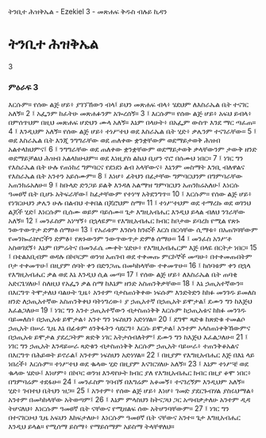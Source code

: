 ﻿
 ትንቢተ ሕዝቅኤል - Ezekiel 3 - መጽሐፍ ቅዱስ ብሉይ ኪዳን
# ትንቢተ ሕዝቅኤል
3
### ምዕራፍ 3
እርሱም። የሰው ልጅ ሆይ፥ ያገኘኸውን ብላ፤ ይህን መጽሐፍ ብላ፥ ሄደህም ለእስራኤል ቤት ተናገር አለኝ።
2 ፤ አፌንም ከፈትሁ መጽሐፉንም አጐረሰኝ።
3 ፤ እርሱም። የሰው ልጅ ሆይ፥ አፍህ ይብላ፥ በምሰጥህም በዚህ መጽሐፍ ሆድህን ሙላ አለኝ። እኔም በላሁት፥ በአፌም ውስጥ እንደ ማር ጣፈጠ።
4 ፤ እንዲህም አለኝ። የሰው ልጅ ሆይ፥ ተነሥተህ ወደ እስራኤል ቤት ሂድ፥ ቃሌንም ተናገራቸው።
5 ፤ ወደ እስራኤል ቤት እንጂ ንግግራቸው ወደ ጠለቀው ቋንቋቸውም ወደማይታወቅ ሕዝብ አልተላክህምና፤
6 ፤ ንግግራቸው ወደ ጠለቀው ቋንቋቸውም ወደማይታወቅ ቃላቸውንም ታውቅ ዘንድ ወደማይቻልህ ሕዝብ አልላክሁህም። ወደ እነዚያስ ልኬህ ቢሆን ኖሮ በሰሙህ ነበር።
7 ፤ ነገር ግን የእስራኤል ቤት ሁሉ የጠነከረ ግምባርና የደነደነ ልብ አላቸውና፥ እኔንም መስማት እንቢ ብለዋልና የእስራኤል ቤት አንተን አይሰሙም።
8 ፤ እነሆ፥ ፊትህን በፊታቸው ግምባርህንም በግምባራቸው አጠንክሬአለሁ።
9 ፤ ከቡላድ ድንጋይ ይልቅ እንዳለ አልማዝ ግምባርህን አጠንክሬአለሁ፤ እነርሱ ዓመፀኛ ቤት ቢሆኑ አትፍራቸው፤ ከፊታቸውም የተነሣ አትደንግጥ።
10 ፤ እርሱም። የሰው ልጅ ሆይ፥ የነገርሁህን ቃሌን ሁሉ በልብህ ተቀበል በጆሮህም ስማ።
11 ፤ ተነሥተህም ወደ ተማረኩ ወደ ወገንህ ልጆች ሂድ፤ እነርሱም ቢሰሙ ወይም ባይሰሙ። ጌታ እግዚአብሔር እንዲህ ይላል ብለህ ንገራቸው አለኝ።
12 ፤ መንፈስም አነሣኝ፥ በኋላዬም። የእግዚአብሔር ክብር ከቦታው ይባረክ የሚል የጽኑ ንውጥውጥታ ድምፅ ሰማሁ።
13 ፤ የአራቱም እንስሳ ክንፎች እርስ በርሳቸው ሲማቱ፥ በአጠገባቸውም የመንኰራኵሮችን ድምፅ፥ የጽኑውንም ንውጥውጥታ ድምፅ ሰማሁ።
14 ፤ መንፈስ አንሥቶ አስወገደኝ፥ እኔም በምሬትና በመንፈሴ ሙቀት ሄድሁ፥ የእግዚአብሔርም እጅ በላዬ በርትታ ነበር።
15 ፤ በቴልአቢብም ወዳሉ በኮቦርም ወንዝ አጠገብ ወደ ተቀመጡ ምርኮኞች መጣሁ፥ በተቀመጡበትም ቦታ ተቀመጥሁ፤ በዚያም ሰባት ቀን በድንጋጤ በመካከላቸው ተቀመጥሁ።
16 ፤ ከሰባቱም ቀን በኋላ የእግዚአብሔር ቃል ወደ እኔ እንዲህ ሲል መጣ።
17 ፤ የሰው ልጅ ሆይ፥ ለእስራኤል ቤት ጠባቂ አድርጌሃለሁ፤ ስለዚህ የአፌን ቃል ስማ ከእኔም ዘንድ አስጠንቅቃቸው።
18 ፤ እኔ ኃጢአተኛውን። በእርግጥ ትሞታለህ ባልሁት ጊዜ፥ አንተም ባታስጠነቅቀው ነፍሱም እንድትድን ከክፉ መንገዱ ይመለስ ዘንድ ለኃጢአተኛው አስጠንቅቀህ ባትነግረው፥ ያ ኃጢአተኛ በኃጢአት ይሞታል፤ ደሙን ግን ከእጅህ እፈልጋለሁ።
19 ፤ ነገር ግን አንተ ኃጢአተኛውን ብታስጠነቅቅ እርሱም ከኃጢአቱና ከክፉ መንገዱ ባይመለስ፥ በኃጢአቱ ይሞታል፥ አንተ ግን ነፍስህን አድነሃል።
20 ፤ ደግሞ ጻድቁ ከጽድቁ ተመልሶ ኃጢአት በሠራ ጊዜ እኔ በፊቱም ዕንቅፋትን ሳደርግ፥ እርሱ ይሞታል፤ አንተም አላስጠነቀቅኸውምና በኃጢአቱ ይሞታል ያደረጋትም ጽድቅ ነገር አትታሰብለትም፤ ደሙን ግን ከእጅህ እፈልጋለሁ።
21 ፤ ነገር ግን ኃጢአት እንዳይሠራ ጻድቁን ብታስጠነቅቅ እርሱም ኃጢአት ባይሠራ፥ ተጠንቅቆአልና በእርግጥ በሕይወት ይኖራል፤ አንተም ነፍስህን አድነሃል።
22 ፤ በዚያም የእግዚአብሔር እጅ በእኔ ላይ ነበረች፥ እርሱም። ተነሥተህ ወደ ቈላው ሂድ በዚያም እናገርሃለሁ አለኝ።
23 ፤ እኔም ተነሥቼ ወደ ቈላው ሄድሁ፤ እነሆም፥ በኮቦር ወንዝ እንዳየሁት ክብር ያለ የእግዚአብሔር ክብር በዚያ ቆሞ ነበር፥ በግምባሬም ተደፋሁ።
24 ፤ መንፈስም ገባብኝ በእግሬም አቆመኝ፥ ተናገረኝም እንዲህም አለኝ። ሂድ፥ ገብተህ ቤትህን ዝጋ።
25 ፤ አንተም፥ የሰው ልጅ ሆይ፥ እነሆ፥ ገመድ ያደርጉብሃል ያስሩህማል፥ አንተም በመካከላቸው አትወጣም፤
26 ፤ እኔም ምላስህን ከትናጋህ ጋር አጣብቃታለሁ አንተም ዲዳ ትሆናለህ፥ እነርሱም ዓመፀኛ ቤት ናቸውና የሚዘልፍ ሰው አትሆንባቸውም።
27 ፤ ነገር ግን በተናገርሁህ ጊዜ አፍህን እከፍታለሁ፥ እነርሱም ዓመፀኛ ቤት ናቸውና አንተ። ጌታ እግዚአብሔር እንዲህ ይላል። የሚሰማ ይስማ፥ የማይሰማም አይስማ ትላቸዋለህ። 
